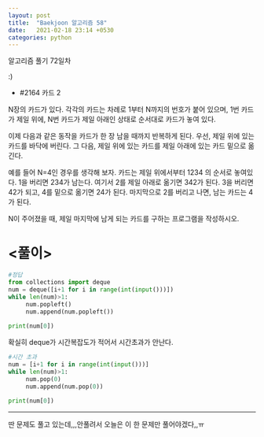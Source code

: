 ```yaml
---
layout: post
title:  "Baekjoon 알고리즘 58"
date:   2021-02-18 23:14 +0530
categories: python
---
```


알고리즘 풀기 72일차


:)

- #2164        카드 2

N장의 카드가 있다. 각각의 카드는 차례로 1부터 N까지의 번호가 붙어 있으며, 1번 카드가 제일 위에, N번 카드가 제일 아래인 상태로 순서대로 카드가 놓여 있다.

이제 다음과 같은 동작을 카드가 한 장 남을 때까지 반복하게 된다. 우선, 제일 위에 있는 카드를 바닥에 버린다. 그 다음, 제일 위에 있는 카드를 제일 아래에 있는 카드 밑으로 옮긴다.

예를 들어 N=4인 경우를 생각해 보자. 카드는 제일 위에서부터 1234 의 순서로 놓여있다. 1을 버리면 234가 남는다. 여기서 2를 제일 아래로 옮기면 342가 된다. 3을 버리면 42가 되고, 4를 밑으로 옮기면 24가 된다. 마지막으로 2를 버리고 나면, 남는 카드는 4가 된다.

N이 주어졌을 때, 제일 마지막에 남게 되는 카드를 구하는 프로그램을 작성하시오.


# <풀이>

```python
#정답
from collections import deque
num = deque([i+1 for i in range(int(input()))])
while len(num)>1:
     num.popleft()
     num.append(num.popleft())
     
print(num[0])

```

확실히 deque가 시간복잡도가 적어서 시간초과가 안난다.

```python
#시간 초과
num = [i+1 for i in range(int(input()))]
while len(num)>1:
     num.pop(0)
     num.append(num.pop(0))
     
print(num[0])

```

---

딴 문제도 풀고 있는데,,,안풀려서 오늘은 이 한 문제만 풀어야겠다,,ㅠ